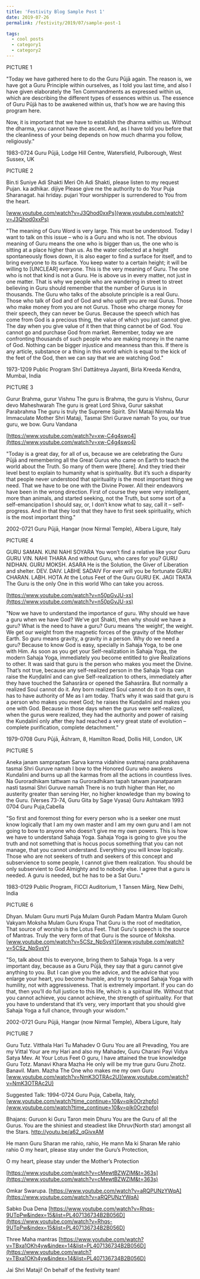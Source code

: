 ```yaml
---
title: 'Festivity Blog Sample Post 1'
date: 2019-07-26
permalink: /festivity/2019/07/sample-post-1

tags:
  - cool posts
  - category1
  - category2
---
```

PICTURE 1

"Today we have gathered here to do the Guru Pūjā again. The reason is, we have got a Guru Principle within ourselves, as I told you last time, and also I have given elaborately the Ten Commandments as expressed within us, which are describing the different types of essences within us. The essence of Guru Pūjā has to be awakened within us, that’s how we are having this program here.

Now, it is important that we have to establish the dharma within us. Without the dharma, you cannot have the ascent. And, as I have told you before that the cleanliness of your being depends on how much dharma you follow, religiously."

1983-0724 Guru Pūjā, Lodge Hill Centre, Watersfield, Pulborough, West Sussex, UK

PICTURE 2

Bin.ti Suniye Adi Shakti Meri
Oh Adi Shakti, please listen to my request
Pujan. ka adhikar. dijiye
Please give me the authority to do Your Puja
Sharanagat. hai hriday. pujari
Your worshipper is surrendered to You from the heart.

[www.youtube.com/watch?v=J3Qhod0xxPs](www.youtube.com/watch?v=J3Qhod0xxPs)

"The meaning of Guru Word is very large. This must be understood. Today I want to talk on this issue – who is a Guru and who is not.
The obvious meaning of Guru means the one who is bigger than us, the one who is sitting at a place higher than us. As the water collected at a height spontaneously flows down, it is also eager to find a surface for itself, and to bring everyone to its surface. You keep water to a certain height; it will be willing to [UNCLEAR] everyone. This is the very meaning of Guru. The one who is not that kind is not a Guru.
He is above us in every matter, not just in one matter. That is why we people who are wandering in street to street believing in Guru should remember that the number of Gurus is in thousands. The Guru who talks of the absolute principle is a real Guru. Those who talk of God and of God and who uplift you are real Gurus. Those who make money from you are not Gurus. Those who charge money for their speech, they can never be Gurus. Because the speech which has come from God is a precious thing, the value of which you just cannot give. The day when you give value of it then that thing cannot be of God. You cannot go and purchase God from market. Remember, today we are confronting thousands of such people who are making money in the name of God. Nothing can be bigger injustice and meanness than this. If there is any article, substance or a thing in this world which is equal to the kick of the feet of the God, then we can say that we are watching God."

1973-1209 Public Program  Shrī Dattātreya Jayanti, Birla Kreeda Kendra, Mumbai, India

PICTURE 3

Gurur Brahma, gurur Vishnu
The guru is Brahma, the guru is Vishnu,
Gurur devo Maheshwarah
The guru is great Lord Shiva,
Gurur sakshat Parabrahma
The guru is truly the Supreme Spirit.
Shri Mataji Nirmala Ma
Immaculate Mother Shri Mataji,
Tasmai Shri Gurave namah
To you, our true guru, we bow.
Guru Vandana

[https://www.youtube.com/watch?v=xw-C4g4swo4](https://www.youtube.com/watch?v=xw-C4g4swo4)

"Today is a great day, for all of us, because we are celebrating the Guru Pūjā and remembering all the Great Gurus who came on Earth to teach the world about the Truth. So many of them were [there]. And they tried their level best to explain to humanity what is spirituality. But it’s such a disparity that people never understood that spirituality is the most important thing we need. That we have to be one with the Divine Power. All their endeavors have been in the wrong direction. First of course they were very intelligent, more than animals, and started seeking, not the Truth, but some sort of a self-emancipation I should say, or, I don’t know what to say, call it – self-progress. And in that they lost that they have to first seek spirituality, which is the most important thing."

2002-0721 Guru Pūjā,  Hangar (now Nirmal Temple), Albera Ligure, Italy

PICTURE 4

GURU SAMAN. KUNI NAHI SOYARA
You won’t find a relative like your Guru
GURU VIN. NAHI THARA
And without Guru, who cares for you?
GURU NIDHAN. GURU MOKSH. ASARA
He is the Solution, the Giver of Liberation and shelter.
DEV. DAIV. LABHE SADAIV
For ever will you be fortunate
GURU CHARAN. LABH. HOTA
At the Lotus Feet of the Guru
GURU EK. JAGI TRATA
The Guru is the only One in this world Who can take you across.

[https://www.youtube.com/watch?v=n50pGvJU-xs](https://www.youtube.com/watch?v=n50pGvJU-xs)

"Now we have to understand the importance of guru. Why should we have a guru when we have God? We’ve got Śhakti, then why should we have a guru? What is the need to have a guru? Guru means ‘the weight’, the weight. We get our weight from the magnetic forces of the gravity of the Mother Earth. So guru means gravity, a gravity in a person. Why do we need a guru? Because to know God is easy, specially in Sahaja Yoga, to be one with Him. As soon as you get your Self-realization in Sahaja Yoga, the modern Sahaja Yoga, immediately you become entitled to give Realizations to other. It was said that guru is the person who makes you meet the Divine. That’s not true, because any self-realized person in the Sahaja Yoga can raise the Kuṇḍalinī and can give Self-realization to others, immediately after they have touched the Sahasrāra or opened the Sahasrāra. But normally a realized Soul cannot do it. Any born realized Soul cannot do it on its own, it has to have authority of Me as I am today.
That’s why it was said that guru is a person who makes you meet God; he raises the Kuṇḍalinī and makes you one with God. Because in those days when the gurus were self-realized, when the gurus were realized, they had the authority and power of raising the Kuṇḍalinī only after they had reached a very great state of evolution – complete purification, complete detachment."

1979-0708 Guru Pūjā, Āśhram, 8, Hamilton Road, Dollis Hill, London, UK

PICTURE 5

Aneka janam sampraptam
Sarva karma vidahine
svatmaj nana prabhavena
tasmai Shri Guruve namah
I bow to the Honored Guru
who awakens Kundalini
and burns up all the karmas from
all the actions in countless lives.
Na Guroradhikam tattwam
na Guroradhikam tapah
tatwam jnanatparam nasti
tasmai Shri Guruve namah
There is no truth higher than Her,
no austerity greater than
serving Her, no higher knowledge
than my bowing to the Guru.
(Verses 73-74, Guru Gita by Sage Vyasa)
Guru Ashtakam 1993 0704 Guru Puja,Cabella

"So first and foremost thing for every person who is a seeker one must know logically that I am my own master and I am my own guru and I am not going to bow to anyone who doesn’t give me my own powers. This is how we have to understand Sahaja Yoga. Sahaja Yoga is going to give you the truth and not something that is hocus pocus something that you can not manage, that you cannot understand. Everything you will know logically. Those who are not seekers of truth and seekers of this concept and subservience to some people, I cannot give them realization. You should be only subservient to God Almighty and to nobody else. I agree that a guru is needed. A guru is needed, but he has to be a Sat Guru."  

1983-0129 Public Program,  FICCI Auditorium, 1 Tansen Mārg, New Delhi, India

PICTURE 6

Dhyan. Mulam Guru murti
Puja Mulam Guroh Padam
Mantra Mulam Guroh Vakyam
Moksha Mulam Guru Krupa
That Guru is the root of meditation,
That source of worship is the Lotus Feet.
That Guru's speech is the source of Mantras.
Truly the very form of that Guru is the source of Moksha.
[www.youtube.com/watch?v=5CSz_NpSvsY](www.youtube.com/watch?v=5CSz_NpSvsY)


"So, talk about this to everyone, bring them to Sahaja Yoga. Is a very important day, because as a Guru Pūjā, they say that a guru cannot give anything to you. But I can give you the advice, and the advice that you enlarge your heart, you become humble, and try to spread Sahaja Yoga with humility, not with aggressiveness. That is extremely important. If you can do that, then you’ll do full justice to this life, which is a spiritual life. Without that you cannot achieve, you cannot achieve, the strength of spirituality.
For that you have to understand that it’s very, very important that you should give Sahaja Yoga a full chance, through your wisdom."

2002-0721 Guru Pūjā, Hangar (now Nirmal Temple), Albera Ligure, Italy  

PICTURE 7

Guru Tutz. Vitthala Hari Tu Mahadev
O Guru You are all Prevading, You are my Vittal
Your are my Hari and also my Mahadev,
Guru Charani Payi Vidya Satya Mev.
At Your Lotus Feet O guru, I have attained the true knowledge
Guru Totz. Manavi Khara Mazha
He only will be my true guru
Guru Zhotz. Banavil. Mam. Mazha
The One who makes me my own Guru
[www.youtube.com/watch?v=NmK3OTRAc2U](www.youtube.com/watch?v=NmK3OTRAc2U)

Suggested Talk:
1994-0724 Guru Puja, Cabella, Italy,
[www.youtube.com/watch?time_continue=10&v=plk0Orzhpfo](www.youtube.com/watch?time_continue=10&v=plk0Orzhpfo)

Bhajans:
Guruon ki Guru Taron mein Dhuru 
You are the Guru of all the Gurus.
You are the shiniest and steadiest like Dhruv(North star) amongst all the Stars.
[http://youtu.be/a62_qGivxAM  ](http://youtu.be/a62_qGivxAM  )

He mann Guru Sharan me rahio, rahio, 
He mann Ma ki Sharan Me rahio rahio
O my heart, please stay under the Guru’s Protection, 

O my heart, please stay under the Mother’s Protection

[https://www.youtube.com/watch?v=cMewtBZWZlM&t=363s](https://www.youtube.com/watch?v=cMewtBZWZlM&t=363s)


Omkar Swarupa.
[https://www.youtube.com/watch?v=aRQPUNzYWqA](https://www.youtube.com/watch?v=aRQPUNzYWqA)  

Sabko Dua Dena
[https://www.youtube.com/watch?v=Rhqs-9UTpPw&index=15&list=PL407136734B2B056D](https://www.youtube.com/watch?v=Rhqs-9UTpPw&index=15&list=PL407136734B2B056D)
 
Three Maha mantras
[https://www.youtube.com/watch?v=TBxa1OKh4yw&index=14&list=PL407136734B2B056D](https://www.youtube.com/watch?v=TBxa1OKh4yw&index=14&list=PL407136734B2B056D)  

Jai Shri Mataji!
On behalf of the festivity team!